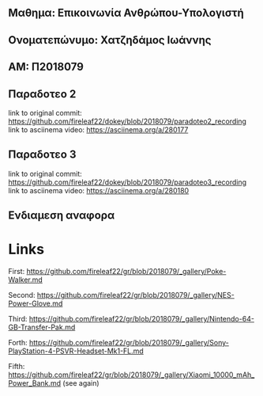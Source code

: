 Μαθημα: Επικοινωνία Ανθρώπου-Υπολογιστή
-
Ονοματεπώνυμο: Χατζηδάμος Ιωάννης
-
ΑΜ: Π2018079
-
Παραδοτεο 2
-
link to original commit: https://github.com/fireleaf22/dokey/blob/2018079/paradoteo2_recording
link to asciinema video: https://asciinema.org/a/280177

Παραδοτεο 3
-
link to original commit: https://github.com/fireleaf22/dokey/blob/2018079/paradoteo3_recording
link to asciinema video: https://asciinema.org/a/280180


Ενδιαμεση αναφορα
-

Links
=

First: https://github.com/fireleaf22/gr/blob/2018079/_gallery/Poke-Walker.md

Second: https://github.com/fireleaf22/gr/blob/2018079/_gallery/NES-Power-Glove.md

Third: https://github.com/fireleaf22/gr/blob/2018079/_gallery/Nintendo-64-GB-Transfer-Pak.md

Forth: https://github.com/fireleaf22/gr/blob/2018079/_gallery/Sony-PlayStation-4-PSVR-Headset-Mk1-FL.md

Fifth: https://github.com/fireleaf22/gr/blob/2018079/_gallery/Xiaomi_10000_mAh_Power_Bank.md (see again)


